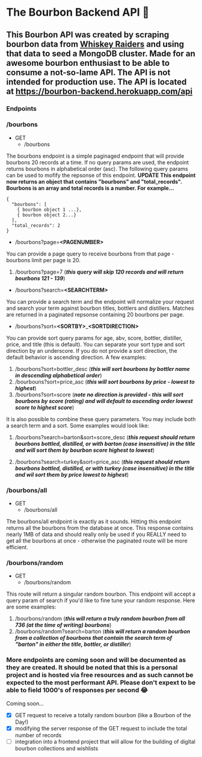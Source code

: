 # The Bourbon Backend API 🥃

## This Bourbon API was created by scraping bourbon data from [Whiskey Raiders](https://whiskeyraiders.com/archive/?sort=bourbon) and using that data to seed a MongoDB cluster. Made for an awesome bourbon enthusiast to be able to consume a not-so-lame API. The API is not intended for production use. The API is located at https://bourbon-backend.herokuapp.com/api

### Endpoints

### /bourbons

- GET
  - /bourbons

The bourbons endpoint is a simple paginaged endpoint that will provide bourbons 20 records at a time. If no query params are used, the endpoint returns bourbons in alphabetical order (asc). The following query params can be used to mofify the repsonse of this endpoint. **UPDATE** **This endpoint now returns an object that contains "bourbons" and "total_records". Bourbons is an array and total records is a number. For example...**

```
{
  "bourbons": [
    { bourbon object 1 ...},
    { bourbon object 2...}
  ],
  "total_records": 2
}
```

- /bourbons?page=**\<PAGENUMBER\>**

You can provide a page query to receive bourbons from that page - bourbons limit per page is 20.

1. /bourbons?page=7 (**_this query will skip 120 records and will return bourbons 121 - 139_**)

- /bourbons?search=**\<SEARCHTERM\>**

You can provide a search term and the endpoint will normalize your request and search your term against bourbon titles, bottlers and distillers. Matches are returned in a paginated repsonse containing 20 bourbons per page.

- /bourbons?sort=**\<SORTBY\>**\_**\<SORTDIRECTION\>**

You can provide sort query params for age, abv, score, bottler, distiller, price, and title (this is default). You can separate your sort type and sort direction by an underscore. If you do not provide a sort direction, the default behavior is ascending direction. A few examples:

1. /bourbons?sort=bottler_desc (**_this will sort bourbons by bottler name in descending alphabetical order_**)
2. /bourbouns?sort=price_asc (**_this will sort bourbons by price - lowest to highest_**)
3. /bourbons?sort=score (**_note no direction is provided - this will sort bourbons by score (rating) and will default to ascending order lowest score to highest score_**)

It is also possible to combine these query parameters. You may include both a search term and a sort. Some examples would look like:

1. /bourbons?search=barton&sort=score_desc (**_this request should return bourbons bottled, distilled, or with barton (case insensitive) in the title and will sort them by bourbon score highest to lowest_**)

2. /bourbons?search=turkey&sort=price_asc (**_this request should return bourbons bottled, distilled, or with turkey (case insensitive) in the title and wil sort them by price lowest to highest_**)

### /bourbons/all

- GET
  - /bourbons/all

The bourbons/all endpoint is exactly as it sounds. Hitting this endpoint returns all the bourbons from the database at once. This response contains nearly 1MB of data and should really only be used if you REALLY need to get all the bourbons at once - otherwise the paginated route will be more efficient.

### /bourbons/random

- GET
  - /bourbons/random

This route will return a singular random bourbon. This endpoint will accept a query param of search if you'd like to fine tune your random response. Here are some examples:

1. /bourbons/random (**_this will return a truly random bourbon from all 736 (at the time of writing) bourbons_**)
2. /bourbons/random?search=barton (**_this will return a random bourbon from a collection of bourbons that contain the search term of "barton" in either the title, bottler, or distiller_**)

### More endpoints are coming soon and will be documented as they are created. It should be noted that this is a personal project and is hosted via free resources and as such cannot be expected to the most performant API. Please don't expext to be able to field 1000's of responses per second 😂

Coming soon...

- [x] GET request to receive a totally random bourbon (like a Bourbon of the Day!)
- [x] modifying the server response of the GET request to include the total number of records
- [ ] integration into a frontend project that will allow for the building of digital bourbon collections and wishlists
